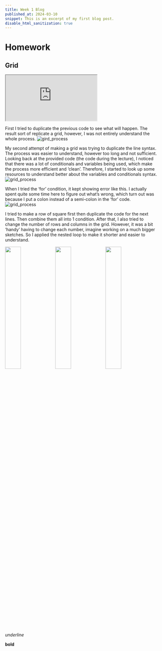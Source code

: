 ```yaml
---
title: Week 1 Blog
published_at: 2024-03-10
snippet: This is an excerpt of my first blog post.
disable_html_sanitization: true
---
```


# Homework

## Grid

<iframe id="grid" src="https://editor.p5js.org/MaiHanNguyen1404/full/zTj7GkpDo"></iframe>

<script type="homework">
    const iframe = document.getElementById ("grid")
    iframe.width  = iframe.parentNode.clientWidth
    iframe.height = iframe.parentNode.clientWidth + 42
</script>

First I tried to duplicate the previous code to see what will happen. The result sort of replicate a grid, however, I was not entirely understand the whole process. ![gird_process](w01s01/1.png) 

My second attempt of making a grid was trying to duplicate the line syntax. The process was easier to understand, however too long and not sufficient. Looking back at the provided code (the code during the lecture), I noticed that there was a lot of conditionals and variables being used, which make the process more efficient and ‘clean’. Therefore, I started to look up some resources to understand better about the variables and conditionals syntax. ![grid_process](w01s01/2.png)

When I tried the ‘for’ condition, it kept showing error like this. I actually spent quite some time here to figure out what’s wrong, which turn out was because I put a colon instead of a semi-colon in the ‘for’ code. ![grid_process](w01s01/error.png)

I tried to make a row of square first then duplicate the code for the next lines. Then combine them all into 1 condition. After that, I also tried to change the number of rows and columns in the grid. However, it was a bit ‘handy’ having to change each number, imagine working on a much bigger sketches. So I applied the nested loop to make it shorter and easier to understand.
<p float="center">
  <img src="/w01s01/duplicate.png" width="32%" />
  <img src="/w01s01/nested_loops.png" width="32%" /> 
  <img src="/w01s01/naming.png" width="32%" />
</p>



_underline_

**bold**




